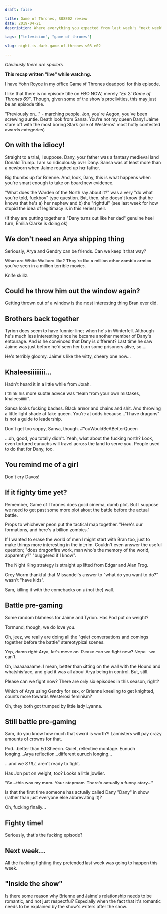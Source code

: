 ```yaml
---
draft: false

title: Game of Thrones, S08E02 review
date: 2019-04-21
description: Where everything you expected from last week's "next week" preview doesn't happen!

tags: ["television", "game of thrones"]

slug: night-is-dark-game-of-thrones-s08-e02

---
```


_Obviously there are spoilers_

**This recap written "live" while watching.**

I have Yohn Royce in my office Game of Thrones deadpool for this episode.

I like that there is no episode title on HBO NOW, merely _"Ep 2: Game of Thrones 69"_. Though, given some of the show's proclivities, this may just be an episode title.

"Previously on..." - marching people. Jon, you're Aegon, you've been screwing auntie. Death look from Sansa. You're not my queen Dany! Jaime stare off with the most boring Stark (one of Westeros' most hotly contested awards categories).

## On with the idiocy!

Straight to a trial, I suppose. Dany, your father was a fantasy medieval land Donald Trump. I am so ridiculously over Dany. Sansa was at least more than a newborn when Jaime roughed up her father.

Big thumbs up for Brienne. And, look, Dany, this is what happens when you're smart enough to take on board new evidence.

"What does the Warden of the North say about it?" was a very "do what you're told, fuckboy" type question. But, then, she doesn't know that he knows that he's a) her nephew and b) the "rightful" (see last week for how stupid the idea of legitimacy is in this series) heir.

(If they are putting together a "Dany turns out like her dad" genuine heel turn, Emilia Clarke is doing ok)

## We don't need an Arya shipping thing

Seriously, Arya and Gendry can be friends. Can we keep it that way?

What are White Walkers like? They're like a million other zombie armies you've seen in a million terrible movies.

Knife skillz.

## Could he throw him out the window again?

Getting thrown out of a window is the most interesting thing Bran ever did.

## Brothers back together

Tyrion does seem to have funnier lines when he's in Winterfell. Although he's much less interesting since he became another member of Dany's entourage. And *is* he convinced that Dany is different? Last time he saw Jaime was just before he'd seen her burn some prisoners alive, so....

He's terribly gloomy. Jaime's like the witty, cheery one now...

## Khaleesiiiiiiii...

Hadn't heard it in a little while from Jorah.

I think his more subtle advice was "learn from your own mistakes, khaleesiiiiii".

Sansa looks fucking badass. Black armor and chains and shit. And throwing a little light shade at fake queen. You're at odds because..."I have dragons" is not a guide to leadership.

Don't get too soppy, Sansa, though. #YouWouldBeABetterQueen

...oh, good, you totally didn't. Yeah, what about the fucking north? Look, even tortured eunuchs will travel across the land to serve you. People used to do that for Dany, too.

## You remind me of a girl

Don't cry Davos!

## If it fighty time yet?

Remember, Game of Thrones does good cinema, dumb plot. But I suppose we need to get past some more plot about the battle before the actual battle.

Props to whichever peon put the tactical map together. "Here's our formations, and here's a billion zombies."

If I wanted to erase the world of men I might start with Bran too, just to make things more interesting in the interim. Couldn't even answer the useful question; "does dragonfire work, man who's the memory of the world, apparently?" "buggered if I know".

The Night King strategy is straight up lifted from Edgar and Alan Frog.

Grey Worm thankful that Missandei's answer to "what do you want to do?" wasn't "have kids".

Sam, killing it with the comebacks on a (not the) wall.

## Battle pre-gaming

Some random blahness for Jaime and Tyrion. Has Pod put on weight?

Tormund, though, we do love you.

Oh, jeez, we really are doing all the "quiet conversations and comings together before the battle" stereotypical scenes.

Yep, damn right Arya, let's move on. Please can we fight now? Nope...we can't. 

Oh, laaaaaaaame. I mean, better than sitting on the wall with the Hound and whatshisface, and glad it was all about Arya being in control. But, still.

Please can we fight now? There are only six episodes in this season, right?

Which of Arya using Gendry for sex, or Brienne kneeling to get knighted, counts more towards Westerosi feminism?

Oh, they both got trumped by little lady Lyanna.

## Still battle pre-gaming

Sam, do you know how much that sword is worth?! Lannisters will pay crazy amounts of crowns for that.

Pod...better than Ed Sheerin. Quiet, reflective montage. Eunuch longing...Arya reflection...different eunuch longing...

...and we *STILL* aren't ready to fight.

Has Jon put on weight, too? Looks a little jowlier.

"So...this was my mom. Your stepmom. There's actually a funny story..."

Is that the first time someone has actually called Dany "Dany" in show (rather than just everyone else abbreviating it)?

Oh, fucking finally...

## Fighty time!

Seriously, that's the fucking episode?

## Next week...

All the fucking fighting they pretended last week was going to happen this week.

## "Inside the show"

Is there some reason why Brienne and Jaime's relationship needs to be romantic, and not just respectful? Especially when the fact that it's romantic needs to be explained by the show's writers after the show.

